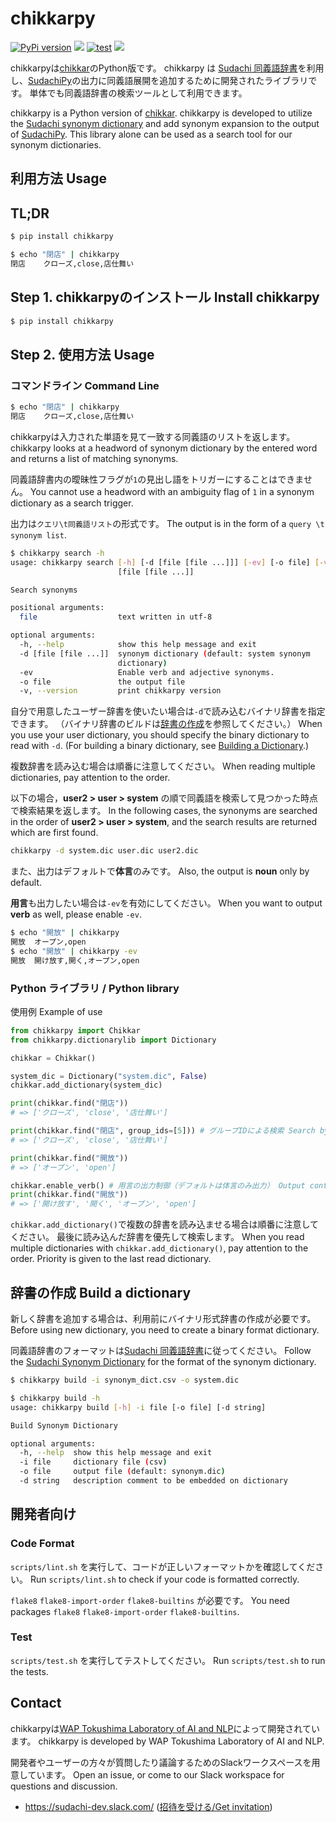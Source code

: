 # chikkarpy
[![PyPi version](https://img.shields.io/pypi/v/chikkarpy.svg)](https://pypi.python.org/pypi/chikkarpy/)
[![](https://img.shields.io/badge/python-3.5+-blue.svg)](https://www.python.org/downloads/release/python-350/)
[![test](https://github.com/t-yamamura/chikkarpy/actions/workflows/test.yaml/badge.svg)](https://github.com/t-yamamura/chikkarpy/actions/workflows/test.yaml)
[![](https://img.shields.io/github/license/t-yamamura/chikkarpy.svg)](https://github.com/t-yamamura/chikkarpy/blob/master/LICENSE)

chikkarpyは[chikkar](https://github.com/WorksApplications/chikkar)のPython版です。 
chikkarpy は [Sudachi 同義語辞書](https://github.com/WorksApplications/SudachiDict/blob/develop/docs/synonyms.md)を利用し、[SudachiPy](https://github.com/WorksApplications/SudachiPy)の出力に同義語展開を追加するために開発されたライブラリです。
単体でも同義語辞書の検索ツールとして利用できます。

chikkarpy is a Python version of [chikkar](https://github.com/WorksApplications/chikkar).
chikkarpy is developed to utilize the [Sudachi synonym dictionary](https://github.com/WorksApplications/SudachiDict/blob/develop/docs/synonyms.md) and add synonym expansion to the output of [SudachiPy](https://github.com/WorksApplications/SudachiPy).
This library alone can be used as a search tool for our synonym dictionaries.

## 利用方法 Usage
## TL;DR
```bash
$ pip install chikkarpy

$ echo "閉店" | chikkarpy
閉店    クローズ,close,店仕舞い
```

## Step 1. chikkarpyのインストール Install chikkarpy
```bash
$ pip install chikkarpy
```

## Step 2. 使用方法 Usage
### コマンドライン Command Line
```bash
$ echo "閉店" | chikkarpy
閉店    クローズ,close,店仕舞い
```
chikkarpyは入力された単語を見て一致する同義語のリストを返します。
chikkarpy looks at a headword of synonym dictionary by the entered word and returns a list of matching synonyms.

同義語辞書内の曖昧性フラグが`1`の見出し語をトリガーにすることはできません。
You cannot use a headword with an ambiguity flag of `1` in a synonym dictionary as a search trigger.

出力は`クエリ\t同義語リスト`の形式です。
The output is in the form of a `query \t synonym list`.

```bash
$ chikkarpy search -h
usage: chikkarpy search [-h] [-d [file [file ...]]] [-ev] [-o file] [-v]
                        [file [file ...]]

Search synonyms

positional arguments:
  file                  text written in utf-8

optional arguments:
  -h, --help            show this help message and exit
  -d [file [file ...]]  synonym dictionary (default: system synonym
                        dictionary)
  -ev                   Enable verb and adjective synonyms.
  -o file               the output file
  -v, --version         print chikkarpy version
```

自分で用意したユーザー辞書を使いたい場合は`-d`で読み込むバイナリ辞書を指定できます。
（バイナリ辞書のビルドは[辞書の作成](#辞書の作成-Build-a-dictionary)を参照してください。）
When you use your user dictionary, you should specify the binary dictionary to read with `-d`.
(For building a binary dictionary, see [Building a Dictionary](#辞書の作成-Build-a-dictionary).)

複数辞書を読み込む場合は順番に注意してください。
When reading multiple dictionaries, pay attention to the order.

以下の場合，**user2 > user > system** の順で同義語を検索して見つかった時点で検索結果を返します。
In the following cases, the synonyms are searched in the order of **user2 > user > system**, and the search results are returned which are first found.

```bash
chikkarpy -d system.dic user.dic user2.dic
```

また、出力はデフォルトで**体言**のみです。
Also, the output is **noun** only by default.

**用言**も出力したい場合は`-ev`を有効にしてください。
When you want to output **verb** as well, please enable `-ev`.

```bash
$ echo "開放" | chikkarpy
開放	オープン,open
$ echo "開放" | chikkarpy -ev
開放	開け放す,開く,オープン,open
```

### Python ライブラリ / Python library
使用例 Example of use

```python
from chikkarpy import Chikkar
from chikkarpy.dictionarylib import Dictionary

chikkar = Chikkar()

system_dic = Dictionary("system.dic", False)
chikkar.add_dictionary(system_dic)

print(chikkar.find("閉店"))
# => ['クローズ', 'close', '店仕舞い']

print(chikkar.find("閉店", group_ids=[5])) # グループIDによる検索 Search by group ID
# => ['クローズ', 'close', '店仕舞い']

print(chikkar.find("開放"))
# => ['オープン', 'open']

chikkar.enable_verb() # 用言の出力制御（デフォルトは体言のみ出力） Output control of verbs (default is to output only nouns)
print(chikkar.find("開放"))
# => ['開け放す', '開く', 'オープン', 'open']

```

`chikkar.add_dictionary()`で複数の辞書を読み込ませる場合は順番に注意してください。
最後に読み込んだ辞書を優先して検索します。
When you read multiple dictionaries with `chikkar.add_dictionary()`, pay attention to the order.
Priority is given to the last read dictionary.

## 辞書の作成 Build a dictionary

新しく辞書を追加する場合は、利用前にバイナリ形式辞書の作成が必要です。
Before using new dictionary, you need to create a binary format dictionary.

同義語辞書のフォーマットは[Sudachi 同義語辞書](https://github.com/WorksApplications/SudachiDict/blob/develop/docs/synonyms.md)に従ってください。
Follow the [Sudachi Synonym Dictionary](https://github.com/WorksApplications/SudachiDict/blob/develop/docs/synonyms.md) for the format of the synonym dictionary.

```bash
$ chikkarpy build -i synonym_dict.csv -o system.dic 
```

```bash
$ chikkarpy build -h
usage: chikkarpy build [-h] -i file [-o file] [-d string]

Build Synonym Dictionary

optional arguments:
  -h, --help  show this help message and exit
  -i file     dictionary file (csv)
  -o file     output file (default: synonym.dic)
  -d string   description comment to be embedded on dictionary
```

## 開発者向け

### Code Format

`scripts/lint.sh` を実行して、コードが正しいフォーマットかを確認してください。
Run `scripts/lint.sh` to check if your code is formatted correctly.

`flake8` `flake8-import-order` `flake8-builtins` が必要です。
You need packages `flake8` `flake8-import-order` `flake8-builtins`.

### Test

`scripts/test.sh` を実行してテストしてください。
Run `scripts/test.sh` to run the tests.

## Contact

chikkarpyは[WAP Tokushima Laboratory of AI and NLP](http://nlp.worksap.co.jp/)によって開発されています。
chikkarpy is developed by WAP Tokushima Laboratory of AI and NLP.

開発者やユーザーの方々が質問したり議論するためのSlackワークスペースを用意しています。
Open an issue, or come to our Slack workspace for questions and discussion.
- https://sudachi-dev.slack.com/  ([招待を受ける/Get invitation](https://join.slack.com/t/sudachi-dev/shared_invite/enQtMzg2NTI2NjYxNTUyLTMyYmNkZWQ0Y2E5NmQxMTI3ZGM3NDU0NzU4NGE1Y2UwYTVmNTViYjJmNDI0MWZiYTg4ODNmMzgxYTQ3ZmI2OWU))
